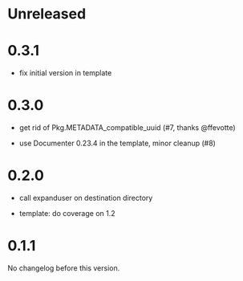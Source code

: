# Unreleased

# 0.3.1

- fix initial version in template

# 0.3.0

- get rid of Pkg.METADATA_compatible_uuid (#7, thanks @ffevotte)

- use Documenter 0.23.4 in the template, minor cleanup (#8)

# 0.2.0

- call expanduser on destination directory

- template: do coverage on 1.2

# 0.1.1

No changelog before this version.
